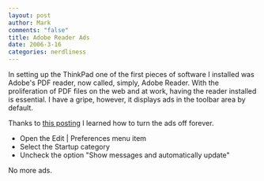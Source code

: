 ```yaml
--- 
layout: post
author: Mark
comments: "false"
title: Adobe Reader Ads
date: 2006-3-16
categories: nerdliness
---
```

In setting up the ThinkPad one of the first pieces of software I installed was Adobe's PDF reader, now called, simply, Adobe Reader. With the proliferation of PDF files on the web and at work, having the reader installed is essential. I have a gripe, however, it displays ads in the toolbar area by default.

Thanks to <a href="http://www.pdfforlawyers.com/2003/09/adobe_reader_60.html" title="adobe reader 6.0">this posting</a> I learned how to turn the ads off forever.

<ul>
<li class="il">Open the Edit | Preferences menu item</li>
<li class="il">Select the Startup category</li>
<li class="il">Uncheck the option "Show messages and automatically update"</li>
</ul>

No more ads.
